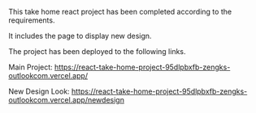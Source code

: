This take home react project has been completed according to the requirements.

It includes the page to display new design.

The project has been deployed to the following links.

Main Project: https://react-take-home-project-95dlpbxfb-zengks-outlookcom.vercel.app/

New Design Look: https://react-take-home-project-95dlpbxfb-zengks-outlookcom.vercel.app/newdesign
